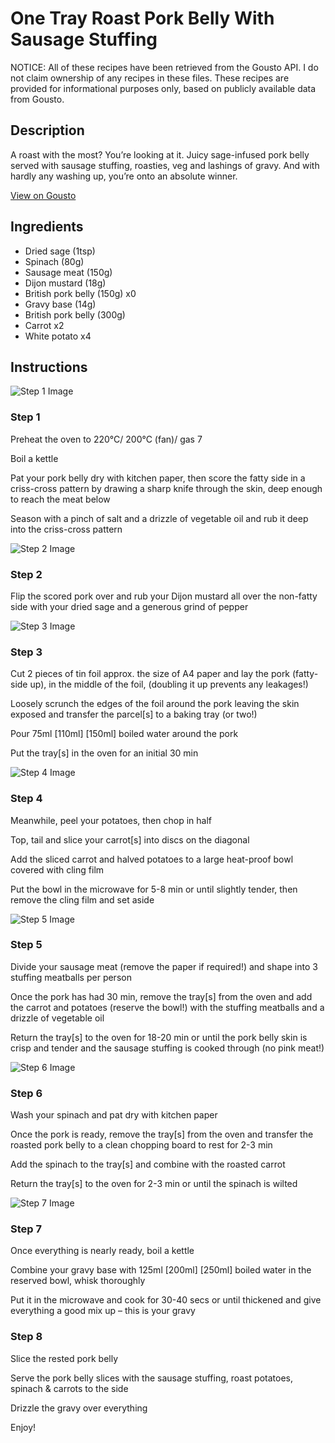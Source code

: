 # One Tray Roast Pork Belly With Sausage Stuffing

NOTICE: All of these recipes have been retrieved from the Gousto API. I do not claim ownership of any recipes in these files. These recipes are provided for informational purposes only, based on publicly available data from Gousto.

## Description

A roast with the most? You’re looking at it. Juicy sage-infused pork belly served with sausage stuffing, roasties, veg and lashings of gravy. And with hardly any washing up, you’re onto an absolute winner.


[View on Gousto](https://www.gousto.co.uk/recipes/cookbook/one-tray-roast-pork-belly-with-sausage-stuffing)

## Ingredients

- Dried sage (1tsp)
- Spinach (80g)
- Sausage meat (150g)
- Dijon mustard (18g)
- British pork belly (150g) x0
- Gravy base (14g)
- British pork belly (300g)
- Carrot x2
- White potato x4

## Instructions

![Step 1 Image](https://production-media.gousto.co.uk/cms/recipe-step-image/step-1-1708422717128-x200.jpg)

### Step 1

Preheat the oven to 220°C/ 200°C (fan)/ gas 7

Boil a kettle

Pat your pork belly dry with kitchen paper, then score the fatty side in a criss-cross pattern by drawing a sharp knife through the skin, deep enough to reach the meat below

Season with a pinch of salt and a drizzle of vegetable oil and rub it deep into the criss-cross pattern

![Step 2 Image](https://production-media.gousto.co.uk/cms/recipe-step-image/step-2-1708422723217-x200.jpg)

### Step 2

Flip the scored pork over and rub your Dijon mustard all over the non-fatty side with your dried sage and a generous grind of pepper

![Step 3 Image](https://production-media.gousto.co.uk/cms/recipe-step-image/step-3-1708422729170-x200.jpg)

### Step 3

Cut 2 pieces of tin foil approx. the size of A4 paper and lay the pork (fatty-side up), in the middle of the foil, (doubling it up prevents any leakages!)

Loosely scrunch the edges of the foil around the pork leaving the skin exposed and transfer the parcel[s] to a baking tray (or two!)

Pour 75ml <span class="text-purple">[110ml]</span> <span class="text-danger">[150ml]</span> boiled water around the pork

Put the tray[s] in the oven for an initial 30 min

![Step 4 Image](https://production-media.gousto.co.uk/cms/recipe-step-image/step-4-1708422734589-x200.jpg)

### Step 4

Meanwhile, peel your potatoes, then chop in half

Top, tail and slice your carrot[s] into discs on the diagonal

Add the sliced carrot and halved potatoes to a large heat-proof bowl covered with cling film

Put the bowl in the microwave for 5-8 min or until slightly tender, then remove the cling film and set aside

![Step 5 Image](https://production-media.gousto.co.uk/cms/recipe-step-image/step-5-1708422740688-x200.jpg)

### Step 5

Divide your sausage meat (remove the paper if required!) and shape into 3 stuffing meatballs per person

Once the pork has had 30 min, remove the tray[s] from the oven and add the carrot and potatoes (reserve the bowl!) with the stuffing meatballs and a drizzle of vegetable oil

Return the tray[s] to the oven for 18-20 min or until the pork belly skin is crisp and tender and the sausage stuffing is cooked through (no pink meat!)

![Step 6 Image](https://production-media.gousto.co.uk/cms/recipe-step-image/step-6-1708422746936-x200.jpg)

### Step 6

Wash your spinach and pat dry with kitchen paper

Once the pork is ready, remove the tray[s] from the oven and transfer the roasted pork belly to a clean chopping board to rest for 2-3 min

Add the spinach to the tray[s] and combine with the roasted carrot

Return the tray[s] to the oven for 2-3 min or until the spinach is wilted

![Step 7 Image](https://production-media.gousto.co.uk/cms/recipe-step-image/step-7-1708422751740-x200.jpg)

### Step 7

Once everything is nearly ready, boil a kettle

Combine your gravy base with 125ml <span class="text-purple">[200ml]</span> <span class="text-danger">[250ml]</span> boiled water in the reserved bowl, whisk thoroughly

Put it in the microwave and cook for 30-40 secs or until thickened and give everything a good mix up – this is your gravy

### Step 8

Slice the rested pork belly

Serve the pork belly slices with the sausage stuffing, roast potatoes, spinach & carrots to the side

Drizzle the gravy over everything

Enjoy!

